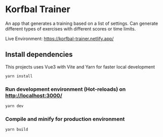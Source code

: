 # Korfbal Trainer

An app that generates a training based on a list of settings.
Can generate different types of exercises with different scores or time limits.

Live Environment: <https://korfbal-trainer.netlify.app/>

## Install dependencies

This projects uses Vue3 with Vite and Yarn for faster local development

```bash
yarn install
```

### Run development environment (Hot-reloads) on <http://localhost:3000/>

```bash
yarn dev
```

### Compile and minify for production environment

```bash
yarn build
```

